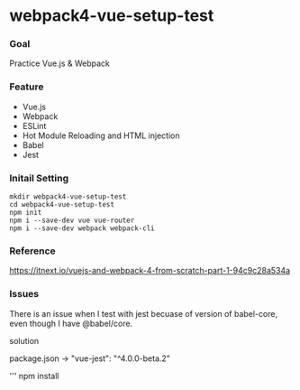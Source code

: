 # webpack4-vue-setup-test

### Goal
Practice Vue.js & Webpack

### Feature
- Vue.js
- Webpack
- ESLint
- Hot Module Reloading and HTML injection
- Babel
- Jest

### Initail Setting
```
mkdir webpack4-vue-setup-test
cd webpack4-vue-setup-test
npm init
npm i --save-dev vue vue-router
npm i --save-dev webpack webpack-cli
```

### Reference
https://itnext.io/vuejs-and-webpack-4-from-scratch-part-1-94c9c28a534a

### Issues
There is an issue when I test with jest becuase of version of babel-core, even though I have @babel/core.

solution

package.json -> "vue-jest": "^4.0.0-beta.2"

'''
npm install
```
